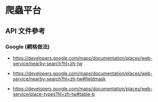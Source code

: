 # 爬蟲平台

## API 文件參考

### Google (網格做法)

-   https://developers.google.com/maps/documentation/places/web-service/nearby-search?hl=zh-tw

-   https://developers.google.com/maps/documentation/places/web-service/nearby-search?hl=zh-tw#fieldmask

-   https://developers.google.com/maps/documentation/places/web-service/place-types?hl=zh-tw#table-b
